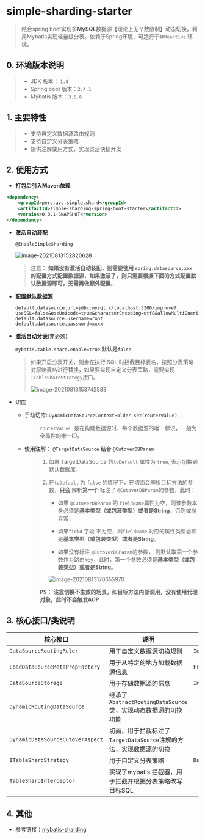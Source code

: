 # simple-sharding-starter
>  结合spring boot实现多**MySQL**数据源【理论上无个数限制】动态切换，利用Mybatis实现轻量级分表。依赖于Spring环境，可运行于`非Reactive` 环境。

## 0. 环境版本说明

> * JDK 版本： `1.8`
> * Spring boot 版本：`2.4.1`
> * Mybatis 版本：`3.5.6`

## 1. 主要特性

> * 支持自定义数据源路由规则
> * 支持自定义分表策略
> * 提供注解使用方式，实现灵活快捷开发

## 2. 使用方式

* **打包后引入Maven依赖**

```xml
<dependency>
    <groupId>pers.avc.simple.shard</groupId>
    <artifactId>simple-sharding-spring-boot-starter</artifactId>
    <version>0.0.1-SNAPSHOT</version>
</dependency>
```

- **激活自动装配**

  `@EnableSimpleSharding`

  ![image-20210813152820628](https://i.loli.net/2021/08/13/RKdeMPSmXr3gnsf.png)

  > 注意： **如果没有激活自动装配，则需要使用 `spring.datasource.xxx` 的配置方式配置数据源，如果激活了，则只需要根据下面的方式配置默认数据源即可，无需再做额外配置**。

- **配置默认数据源**

  ```properties
  default.datasource.url=jdbc:mysql://localhost:3306/improve?useSSL=false&useUnicode=true&characterEncoding=utf8&allowMultiQueries=true&autoReconnect=true&serverTimezone=Asia/Shanghai
  default.datasource.username=root
  default.datasource.password=xxxx
  ```

- **激活自动分表**(非必须)

  `mybatis.table.shard.enable=true` 默认是`false`

  > 如果开启分表开关，则会在执行 SQL 时拦截目标表名，按照分表策略对原始表名进行替换，如果要实现自定义分表策略，需要实现 `ITableShardStrategy`接口。
  >
  > ![image-20210813153742583](https://i.loli.net/2021/08/13/fUtwHb6SiJIQqZn.png)

* 切库

  * 手动切库:  `DynamicDataSourceContextHolder.set(routerValue)`.

    > `routerValue ` 是在构建数据源时，每个数据源的唯一标识，一般为全局性的唯一ID。

  * 使用注解： `@TargetDataSource` 结合 `@CutoverDBParam`

    > 1. 如果 TargetDataSource 的`toDefault` 属性为 `true`, 表示切换到默认数据库。
    >
    > 2. 在`toDefault` 为 `false` 的情况下，在切面会解析目标方法的参数，**只会** 解析**第一个** 标注了 `@CutoverDBParam`的参数，此时：
    >
    >    * 如果 `@CutoverDBParam` 的 `fieldName`属性为空，则该参数本身必须是**基本类型（或包装类型）或者是String**，否则或抛异常，
    >
    >    * 如果`field` 字段 不为空，则`fieldName` 对应的属性类型必须是**基本类型（或包装类型）或者是String**。
    >
    >    *  如果没有标注 `@CutoverDBParam`的参数， 则默认取第一个参数作为路由key，此时，第一个参数必须是**基本类型（或包装类型）或者是String**。
    >
    >      ![image-20210813170655970](https://i.loli.net/2021/08/13/7gIyPOfUXNHouxd.png)

    > **PS： 注意切换不生效的场景，如目标方法内部调用，没有使用代理对象，此时不会触发AOP**

## 3. 核心接口/类说明

| 核心接口                         | 说明                                                         | 栗子🌰                                 |
| -------------------------------- | ------------------------------------------------------------ | ------------------------------------- |
| `DataSourceRoutingRuler`         | 用于自定义数据源切换规则                                     | `IdModDataSourceRoutingRuler`         |
| `LoadDataSourceMetaPropFactory`  | 用于从特定的地方加载数据源信息                               | `FromDBLoadDataSourceMetaPropFactory` |
| `DataSourceStorage`              | 用于存储数据源的信息                                         | `InMemoryDataSourceStorage`           |
| `DynamicRoutingDataSource`       | 继承了`AbstractRoutingDataSource`类，实现动态数据源的切换功能 |                                       |
| `DynamicDataSourceCutoverAspect` | 切面，用于拦截标注了`TargetDataSource`注解的方法，实现数据源的切换 |                                       |
| `ITableShardStrategy`            | 用于自定义分表策略                                           | `DayTableShardStrategy`               |
| `TableShardInterceptor`          | 实现了mybatis 拦截器，用于拦截并根据分表策略改写目标SQL      |                                       |

## 4. 其他

* 参考链接：[mybatis-sharding](https://github.com/bytearch/mybatis-sharding/blob/master/src/main/java/com/bytearch/mybatis/sharding/plugin/ShardingInterceptor.java)